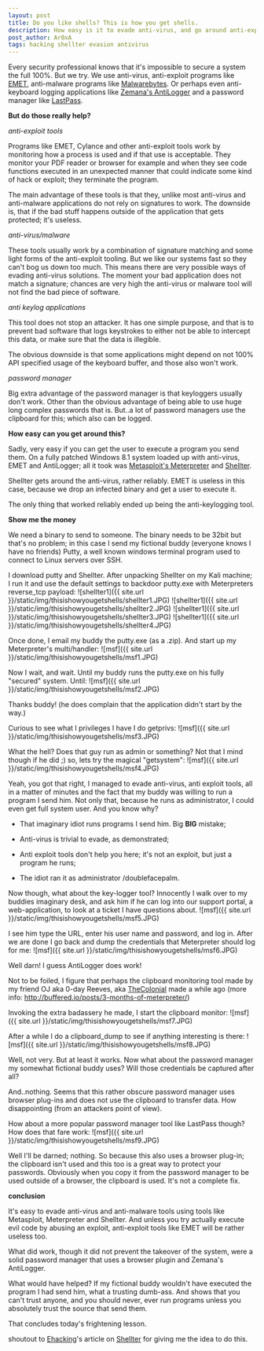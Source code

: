 ```yaml
---
layout: post
title: Do you like shells? This is how you get shells.
description: How easy is it to evade anti-virus, and go around anti-exploit and anti-keylog tools
post_author: Ar0xA
tags: hacking shellter evasion antivirus
---
```


Every security professional knows that it's impossible to secure a system the full 100%. But we try. We use anti-virus, anti-exploit programs like <a href="https://support.microsoft.com/en-us/kb/2458544" target="_blank">EMET</a>, anti-malware programs like <a href="https://www.malwarebytes.org/" target="_blank">Malwarebytes</a>. Or perhaps even anti-keyboard logging applications like <a href="https://www.zemana.com/AntiLogger" target="_blank">Zemana's AntiLogger</a> and a password manager like <a href="https://lastpass.com/" target="_blank">LastPass</a>.

**But do those really help?**

*anti-exploit tools*

Programs like EMET, Cylance and other anti-exploit tools work by monitoring how a process is used and if that use is acceptable. They monitor your PDF reader or browser for example and when they see code functions executed in an unexpected manner that could indicate some kind of hack or exploit; they terminate the program.

The main advantage of these tools is that they, unlike most anti-virus and anti-malware applications do not rely on signatures to work. The downside is, that if the bad stuff happens outside of the application that gets protected; it's useless.

*anti-virus/malware*

These tools usually work by a combination of signature matching and some light forms of the anti-exploit tooling. But we like our systems fast so they can't bog us down too much. This means there are very possible ways of evading anti-virus solutions. The moment your bad application does not match a signature; chances are very high the anti-virus or malware tool will not find the bad piece of software.

*anti keylog applications*

This tool does not stop an attacker. It has one simple purpose, and that is to prevent bad software that logs keystrokes to either not be able to intercept this data, or make sure that the data is illegible. 

The obvious downside is that some applications might depend on not 100% API specified usage of the keyboard buffer, and those also won't work. 

*password manager*

Big extra advantage of the password manager is that keyloggers usually don't work. Other than the obvious advantage of being able to use huge long complex passwords that is. But..a lot of password managers use the clipboard for this; which also can be logged.


**How easy can you get around this?**

Sadly, very easy if you can get the user to execute a program you send them. On a fully patched Windows 8.1 system loaded up with anti-virus, EMET and AntiLogger; all it took was <a href="http://www.metasploit.com/" target="_blank">Metasploit's Meterpreter</a> and <a href="https://www.shellterproject.com/" target="_blank">Shellter</a>.

Shellter gets around the anti-virus, rather reliably. EMET is useless in this case, because we drop an infected binary and get a user to execute it. 

The only thing that worked reliably ended up being the anti-keylogging tool.


**Show me the money**

We need a binary to send to someone. The binary needs to be 32bit but that's no problem; in this case I send my fictional buddy (everyone knows I have no friends) Putty, a well known windows terminal program used to connect to Linux servers over SSH.

I download putty and Shellter. After unpacking Shellter on my Kali machine; I run it and use the default settings to backdoor putty.exe with Meterpreters reverse_tcp payload:
![shellter1]({{ site.url }}/static/img/thisishowyougetshells/shellter1.JPG)
![shellter1]({{ site.url }}/static/img/thisishowyougetshells/shellter2.JPG)
![shellter1]({{ site.url }}/static/img/thisishowyougetshells/shellter3.JPG)
![shellter1]({{ site.url }}/static/img/thisishowyougetshells/shellter4.JPG)

Once done, I email my buddy the putty.exe (as a .zip). And start up my Meterpreter's multi/handler:
![msf]({{ site.url }}/static/img/thisishowyougetshells/msf1.JPG)

Now I wait, and wait. Until my buddy runs the putty.exe on his fully "secured" system. Until:
![msf]({{ site.url }}/static/img/thisishowyougetshells/msf2.JPG)

Thanks buddy! (he does complain that the application didn't start by the way.)

Curious to see what I privileges I have I do getprivs:
![msf]({{ site.url }}/static/img/thisishowyougetshells/msf3.JPG)

What the hell? Does that guy run as admin or something? Not that I mind though if he did ;) so, lets try the magical "getsystem":
![msf]({{ site.url }}/static/img/thisishowyougetshells/msf4.JPG)

Yeah, you got that right, I managed to evade anti-virus, anti exploit tools, all in a matter of minutes and the fact that my buddy was willing to run a program I send him. Not only that, because he runs as administrator, I could even get full system user. And you know why?

* That imaginary idiot runs programs I send him. Big <b>BIG</b> mistake;

* Anti-virus is trivial to evade, as demonstrated;

* Anti exploit tools don't help you here; it's not an exploit, but just a program he runs;

* The idiot ran it as administrator /doublefacepalm.

Now though, what about the key-logger tool? Innocently I walk over to my buddies imaginary desk, and ask him if he can log into our support portal, a web-application, to look at a ticket I have questions about.
![msf]({{ site.url }}/static/img/thisishowyougetshells/msf5.JPG)

I see him type the URL, enter his user name and password, and log in. After we are done I go back and dump the credentials that Meterpreter should log for me:
![msf]({{ site.url }}/static/img/thisishowyougetshells/msf6.JPG)

Well darn! I guess AntiLogger does work!

Not to be foiled, I figure that perhaps the clipboard monitoring tool made by my friend OJ aka 0-day Reeves, aka <a href="https://twitter.com/thecolonial" target="_blank">TheColonial</a> made a while ago (more info: <a href="http://buffered.io/posts/3-months-of-meterpreter/" target="_blank">http://buffered.io/posts/3-months-of-meterpreter/</a>)

Invoking the extra badassery he made, I start the clipboard monitor:
![msf]({{ site.url }}/static/img/thisishowyougetshells/msf7.JPG)

After a while I do a clipboard_dump to see if anything interesting is there:
![msf]({{ site.url }}/static/img/thisishowyougetshells/msf8.JPG)

Well, not very. But at least it works. Now what about the password manager my somewhat fictional buddy uses? Will those credentials be captured after all?

And..nothing. Seems that this rather obscure password manager uses browser plug-ins and does not use the clipboard to transfer data. How disappointing (from an attackers point of view).

How about a more popular password manager tool like LastPass though? How does that fare work:
![msf]({{ site.url }}/static/img/thisishowyougetshells/msf9.JPG)

Well I'll be darned; nothing. So because this also uses a browser plug-in; the clipboard isn't used and this too is a great way to protect your passwords. Obviously when you copy it from the password manager to be used outside of a browser, the clipboard is used. It's not a complete fix.


**conclusion**

It's easy to evade anti-virus and anti-malware tools using tools like Metasploit, Meterpreter and Shellter. And unless you try actually execute evil code by abusing an exploit, anti-exploit tools like EMET will be rather useless too.

What did work, though it did not prevent the takeover of the system, were a solid password manager that uses a browser plugin and Zemana's AntiLogger. 

What would have helped? If my fictional buddy wouldn't have executed the program I had send him, what a trusting dumb-ass. And shows that you can't trust anyone, and you should never, ever run programs unless you absolutely trust the source that send them.

That concludes today's frightening lesson.

shoutout to <a href="https://twitter.com/ehackingdotnet" target="_blank">Ehacking</a>'s article on <a href="http://www.ehacking.net/2015/07/bypass-anti-virus-with-shellter-on-kali.html" target="_blank">Shellter</a> for giving me the idea to do this.
